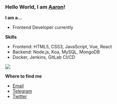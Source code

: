 
### Hello World, I am [Aaron](https://www.ultimate-kernel.fun)!

**I am a...**

- Frontend Developer currently 

**Skills**
- Frontend: HTML5, CSS3, JavaScript, Vue, React
- Backend: Node.js, Koa, MySQL, MongoDB
- Docker, Jenkins, GitLab CI/CD


 ![](https://github-readme-stats.vercel.app/api?username=Aaronlamz&count_private=true&show_icons=true&icon_color=0366d6&text_color=24292e&bg_color=ffffff&hide_title=true&card_width=50%)

**Where to find me**

- [Email](mailto:aaronlamz2022@gmail.com)
- [Telegram](https://t.me/discover_001)
- [Twitter](https://twitter.com/aaronlamz)